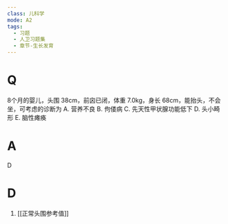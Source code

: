 ```yaml
---
class: 儿科学
mode: A2
tags:
  - 习题
  - 人卫习题集
  - 章节-生长发育
---
```


# Q
8个月的婴儿，头围 38cm，前囟已闭，体重 7.0kg，身长 68cm，能抬头，不会坐，可考虑的诊断为
A. 营养不良 
B. 佝偻病
C. 先天性甲状腺功能低下 
D. 头小畸形
E. 脑性瘫痪
# A
D
# D
1. [[正常头围参考值]]